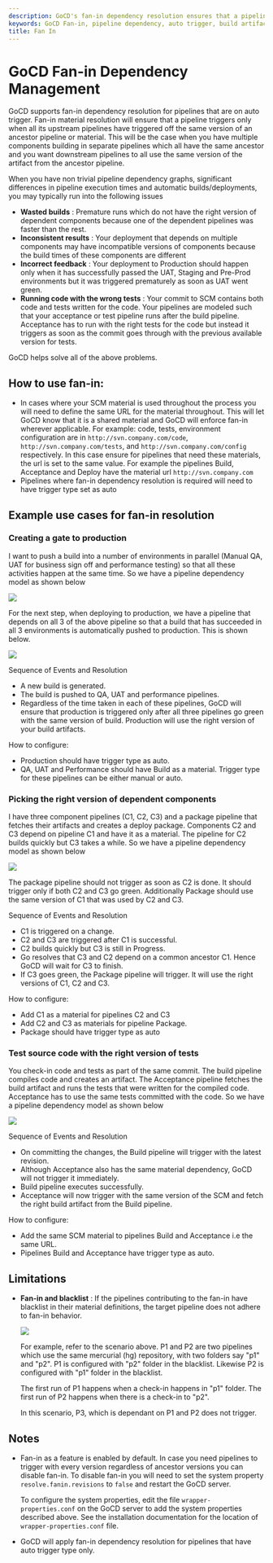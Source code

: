 ```yaml
---
description: GoCD's fan-in dependency resolution ensures that a pipeline triggers only when all its upstream pipelines have triggered off the same version of material.
keywords: GoCD Fan-in, pipeline dependency, auto trigger, build artifact, upstream pipeline, downstream pip
title: Fan In
---
```


# GoCD Fan-in Dependency Management

GoCD supports fan-in dependency resolution for pipelines that are on auto trigger. Fan-in material resolution will ensure that a pipeline triggers only when all its upstream pipelines have triggered off the same version of an ancestor pipeline or material. This will be the case when you have multiple components building in separate pipelines which all have the same ancestor and you want downstream pipelines to all use the same version of the artifact from the ancestor pipeline.

When you have non trivial pipeline dependency graphs, significant differences in pipeline execution times and automatic builds/deployments, you may typically run into the following issues

- **Wasted builds** : Premature runs which do not have the right version of dependent components because one of the dependent pipelines was faster than the rest.
- **Inconsistent results** : Your deployment that depends on multiple components may have incompatible versions of components because the build times of these components are different
- **Incorrect feedback** : Your deployment to Production should happen only when it has successfully passed the UAT, Staging and Pre-Prod environments but it was triggered prematurely as soon as UAT went green.
- **Running code with the wrong tests** : Your commit to SCM contains both code and tests written for the code. Your pipelines are modeled such that your acceptance or test pipeline runs after the build pipeline. Acceptance has to run with the right tests for the code but instead it triggers as soon as the commit goes through with the previous available version for tests.

GoCD helps solve all of the above problems.

## How to use fan-in:

- In cases where your SCM material is used throughout the process you will need to define the same URL for the material throughout. This will let GoCD know that it is a shared material and GoCD will enforce fan-in wherever applicable. For example: code, tests, environment configuration are in `http://svn.company.com/code`, `http://svn.company.com/tests`, and `http://svn.company.com/config` respectively. In this case ensure for pipelines that need these materials, the url is set to the same value. For example the pipelines Build, Acceptance and Deploy have the material url `http://svn.company.com`
- Pipelines where fan-in dependency resolution is required will need to have trigger type set as auto

## Example use cases for fan-in resolution

### Creating a gate to production

I want to push a build into a number of environments in parallel (Manual QA, UAT for business sign off and performance testing) so that all these activities happen at the same time. So we have a pipeline dependency model as shown below

![](../images/fanin_1_1.png)

For the next step, when deploying to production, we have a pipeline that depends on all 3 of the above pipeline so that a build that has succeeded in all 3 environments is automatically pushed to production. This is shown below.

![](../images/fanin_1_2.png)

Sequence of Events and Resolution

- A new build is generated.
- The build is pushed to QA, UAT and performance pipelines.
- Regardless of the time taken in each of these pipelines, GoCD will ensure that production is triggered only after all three pipelines go green with the same version of build. Production will use the right version of your build artifacts.

How to configure:

- Production should have trigger type as auto.
- QA, UAT and Performance should have Build as a material. Trigger type for these pipelines can be either manual or auto.

### Picking the right version of dependent components

I have three component pipelines (C1, C2, C3) and a package pipeline that fetches their artifacts and creates a deploy package. Components C2 and C3 depend on pipeline C1 and have it as a material. The pipeline for C2 builds quickly but C3 takes a while. So we have a pipeline dependency model as shown below

![](../images/fanin_2_1.png)

The package pipeline should not trigger as soon as C2 is done. It should trigger only if both C2 and C3 go green. Additionally Package should use the same version of C1 that was used by C2 and C3.

Sequence of Events and Resolution

- C1 is triggered on a change.
- C2 and C3 are triggered after C1 is successful.
- C2 builds quickly but C3 is still in Progress.
- Go resolves that C3 and C2 depend on a common ancestor C1. Hence GoCD will wait for C3 to finish.
- If C3 goes green, the Package pipeline will trigger. It will use the right versions of C1, C2 and C3.

How to configure:

- Add C1 as a material for pipelines C2 and C3
- Add C2 and C3 as materials for pipeline Package.
- Package should have trigger type as auto

### Test source code with the right version of tests

You check-in code and tests as part of the same commit. The build pipeline compiles code and creates an artifact. The Acceptance pipeline fetches the build artifact and runs the tests that were written for the compiled code. Acceptance has to use the same tests committed with the code. So we have a pipeline dependency model as shown below

![](../images/fanin_3_1.png)

Sequence of Events and Resolution

- On committing the changes, the Build pipeline will trigger with the latest revision.
- Although Acceptance also has the same material dependency, GoCD will not trigger it immediately.
- Build pipeline executes successfully.
- Acceptance will now trigger with the same version of the SCM and fetch the right build artifact from the Build pipeline.

How to configure:

- Add the same SCM material to pipelines Build and Acceptance i.e the same URL.
- Pipelines Build and Acceptance have trigger type as auto.

## Limitations

- **Fan-in and blacklist** : If the pipelines contributing to the fan-in have blacklist in their material definitions, the target pipeline does not adhere to fan-in behavior.

    ![](../images/ignored_files.png)

    For example, refer to the scenario above. P1 and P2 are two pipelines which use the same mercurial (hg) repository, with two folders say "p1" and "p2". P1 is configured with "p2" folder in the blacklist. Likewise P2 is configured with "p1" folder in the blacklist.

    The first run of P1 happens when a check-in happens in "p1" folder. The first run of P2 happens when there is a check-in to "p2".

    In this scenario, P3, which is dependant on P1 and P2 does not trigger.

## Notes

- Fan-in as a feature is enabled by default. In case you need pipelines to trigger with every version regardless of ancestor versions you can disable fan-in. To disable fan-in you will need to set the system property `resolve.fanin.revisions` to `false` and restart the GoCD server.

    To configure the system properties, edit the file `wrapper-properties.conf` on the GoCD server to add the system properties described above. See the installation documentation for the location of `wrapper-properties.conf` file.

- GoCD will apply fan-in dependency resolution for pipelines that have auto trigger type only.
